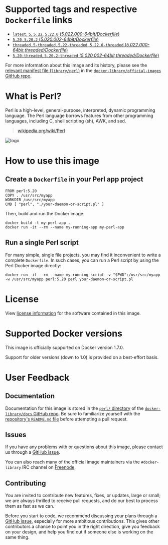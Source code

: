 # Supported tags and respective `Dockerfile` links

-	[`latest`, `5`, `5.22`, `5.22.0` (*5.022.000-64bit/Dockerfile*)](https://github.com/perl/docker-perl/blob/r20150602.0/5.022.000-64bit/Dockerfile)
-	[`5.20`, `5.20.2` (*5.020.002-64bit/Dockerfile*)](https://github.com/perl/docker-perl/blob/r20150602.0/5.020.002-64bit/Dockerfile)
-	[`threaded`, `5-threaded`, `5.22-threaded`, `5.22.0-threaded` (*5.022.000-64bit,threaded/Dockerfile*)](https://github.com/perl/docker-perl/blob/r20150602.0/5.022.000-64bit,threaded/Dockerfile)
-	[`5.20-threaded`, `5.20.2-threaded` (*5.020.002-64bit,threaded/Dockerfile*)](https://github.com/perl/docker-perl/blob/r20150602.0/5.020.002-64bit,threaded/Dockerfile)

For more information about this image and its history, please see the [relevant manifest file (`library/perl`)](https://github.com/docker-library/official-images/blob/master/library/perl) in the [`docker-library/official-images` GitHub repo](https://github.com/docker-library/official-images).

# What is Perl?

Perl is a high-level, general-purpose, interpreted, dynamic programming language. The Perl language borrows features from other programming languages, including C, shell scripting (sh), AWK, and sed.

> [wikipedia.org/wiki/Perl](https://en.wikipedia.org/wiki/Perl)

![logo](https://raw.githubusercontent.com/docker-library/docs/master/perl/logo.png)

# How to use this image

## Create a `Dockerfile` in your Perl app project

	FROM perl:5.20
	COPY . /usr/src/myapp
	WORKDIR /usr/src/myapp
	CMD [ "perl", "./your-daemon-or-script.pl" ]

Then, build and run the Docker image:

	docker build -t my-perl-app .
	docker run -it --rm --name my-running-app my-perl-app

## Run a single Perl script

For many simple, single file projects, you may find it inconvenient to write a complete `Dockerfile`. In such cases, you can run a Perl script by using the Perl Docker image directly:

	docker run -it --rm --name my-running-script -v "$PWD":/usr/src/myapp -w /usr/src/myapp perl:5.20 perl your-daemon-or-script.pl

# License

View [license information](http://dev.perl.org/licenses/) for the software contained in this image.

# Supported Docker versions

This image is officially supported on Docker version 1.7.0.

Support for older versions (down to 1.0) is provided on a best-effort basis.

# User Feedback

## Documentation

Documentation for this image is stored in the [`perl/` directory](https://github.com/docker-library/docs/tree/master/perl) of the [`docker-library/docs` GitHub repo](https://github.com/docker-library/docs). Be sure to familiarize yourself with the [repository's `README.md` file](https://github.com/docker-library/docs/blob/master/README.md) before attempting a pull request.

## Issues

If you have any problems with or questions about this image, please contact us through a [GitHub issue](https://github.com/Perl/docker-perl/issues).

You can also reach many of the official image maintainers via the `#docker-library` IRC channel on [Freenode](https://freenode.net).

## Contributing

You are invited to contribute new features, fixes, or updates, large or small; we are always thrilled to receive pull requests, and do our best to process them as fast as we can.

Before you start to code, we recommend discussing your plans through a [GitHub issue](https://github.com/Perl/docker-perl/issues), especially for more ambitious contributions. This gives other contributors a chance to point you in the right direction, give you feedback on your design, and help you find out if someone else is working on the same thing.

